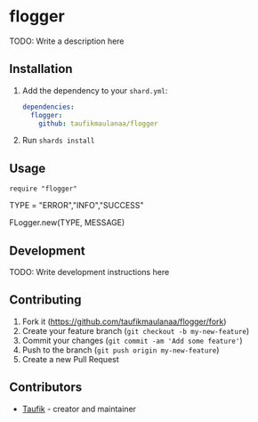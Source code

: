 # flogger

TODO: Write a description here

## Installation

1. Add the dependency to your `shard.yml`:

   ```yaml
   dependencies:
     flogger:
       github: taufikmaulanaa/flogger
   ```

2. Run `shards install`

## Usage

```crystal
require "flogger"
```

TYPE = "ERROR","INFO","SUCCESS"

FLogger.new(TYPE, MESSAGE)

## Development

TODO: Write development instructions here

## Contributing

1. Fork it (<https://github.com/taufikmaulanaa/flogger/fork>)
2. Create your feature branch (`git checkout -b my-new-feature`)
3. Commit your changes (`git commit -am 'Add some feature'`)
4. Push to the branch (`git push origin my-new-feature`)
5. Create a new Pull Request

## Contributors

- [Taufik](https://github.com/taufikmaulanaa) - creator and maintainer
